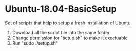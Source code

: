 # Ubuntu-18.04-BasicSetup
Set of scripts that help to setup a fresh installation of Ubuntu

1) Download all the script file into the same folder
2) Change permission for "setup.sh" to make it exectuable
3) Run "sudo ./setup.sh"
